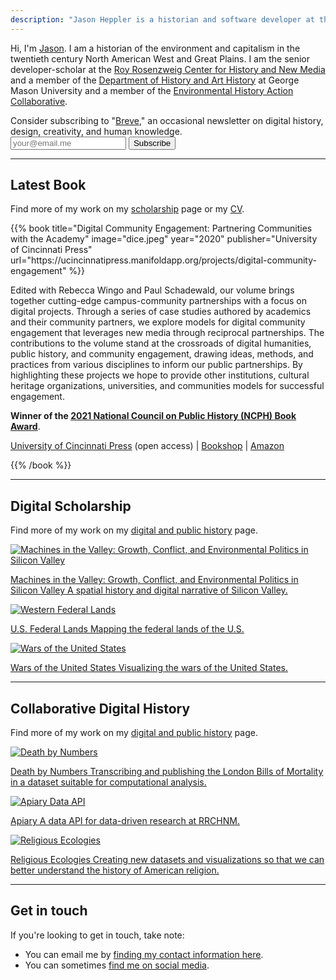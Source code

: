 ```yaml
---
description: "Jason Heppler is a historian and software developer at the Roy Rosenzweig Center for History and New Media."
---
```


<div class="lede">
<p>Hi, I'm <a href="/about">Jason</a>. I am a historian of the environment and capitalism in the twentieth century North American West and Great Plains. I am the senior developer-scholar at the <a href="https://rrchnm.org/">Roy Rosenzweig Center for History and New Media</a> and a member of the <a href="https://historyarthistory.gmu.edu">Department of History and Art History</a> at George Mason University and a member of the <a href="http://envirohistact.org">Environmental History Action Collaborative</a>.</p>
</div>

<aside class="newsletter">
  Consider subscribing to "<a href="https://buttondown.email/jheppler">Breve</a>," an occasional newsletter on digital history, design, creativity, and human knowledge.
  <form
    action="https://buttondown.email/api/emails/embed-subscribe/jheppler"
    method="post"
    target="popupwindow"
    onsubmit="window.open('https://buttondown.email/jheppler', 'popupwindow')"
    class="subscription-input"
  >
    <input name="email" type="email" placeholder="your@email.me" aria-label="Email address input" />
    <input type="submit" value="Subscribe" />
  </form>
</aside>

<hr/>

<h2>Latest Book</h2>

Find more of my work on my [scholarship](/publications/) page or my <a href="https://jasonheppler.org/files/jah-cv.pdf">CV</a>.

<section class="latest-books">
{{% book title="Digital Community Engagement: Partnering Communities with the Academy" image="dice.jpeg" year="2020" publisher="University of Cincinnati Press" url="https://ucincinnatipress.manifoldapp.org/projects/digital-community-engagement" %}}

Edited with Rebecca Wingo and Paul Schadewald, our volume brings together cutting-edge campus-community partnerships with a focus on digital projects. Through a series of case studies authored by academics and their community partners, we explore models for digital community engagement that leverages new media through reciprocal partnerships. The contributions to the volume stand at the crossroads of digital humanities, public history, and community engagement, drawing ideas, methods, and practices from various disciplines to inform our public partnerships. By highlighting these projects we hope to provide other institutions, cultural heritage organizations, universities, and communities models for successful engagement.

**Winner of the [2021 National Council on Public History (NCPH) Book Award](https://ncph.org/about/awards/book-award/)**.

[University of Cincinnati Press](https://ucincinnatipress.manifoldapp.org/projects/digital-community-engagement) (open access) | [Bookshop](https://bookshop.org/p/books/digital-community-engagement-partnering-communities-with-the-academy-rebecca-wingo/13200548?ean=9781947602519) | [Amazon](https://www.amazon.com/Digital-Community-Engagement-Partnering-Communities/dp/1947602519/ref=sr_1_1?dchild=1&keywords=digital+community+engagement&qid=1607369554&sr=8-1)

{{% /book %}}
</section>

<hr/>

<h2>Digital Scholarship</h2>

Find more of my work on my [digital and public history](/research/) page.

<section class="project-box">
  <a class="project" href="http://machinesinthevalley.org">
    <img src="/assets/images/portfolio_machinesvalley.png" alt="Machines in the Valley: Growth, Conflict, and Environmental Politics in Silicon Valley" loading="lazy" />
    <p class="small"><span class="project-title">Machines in the Valley: Growth, Conflict, and Environmental Politics in Silicon Valley</span> A spatial history and digital narrative of Silicon Valley.</p>
  </a>

   <a class="project" href="https://jasonheppler.org/projects/western-lands/">
    <img src="/assets/images/portfolio_westernlands.png" alt="Western Federal Lands" loading="lazy" />
    <p class="small"><span class="project-title">U.S. Federal Lands</span> Mapping the federal lands of the U.S.</p>
  </a>

  <a class="project" href="https://jasonheppler.org/projects/war/">
    <img src="/assets/images/portfolio_war.png" alt="Wars of the United States" loading="lazy" />
    <p class="small"><span class="project-title">Wars of the United States</span> Visualizing the wars of the United States.</p>
  </a>
</section>


<hr/>

<h2>Collaborative Digital History</h2>

Find more of my work on my [digital and public history](/research/) page.

<section class="project-box">

  <a class="project" href="https://deathbynumbers.org">
    <img src="/assets/images/portfolio_bom.png" alt="Death by Numbers" loading="lazy" />
    <p class="small"><span class="project-title">Death by Numbers</span> Transcribing and publishing the London Bills of Mortality in a dataset suitable for computational analysis.</p>
  </a>

  <a class="project" href="https://github.com/chnm/dataapi">
    <img src="/assets/images/portfolio_api.png" alt="Apiary Data API" loading="lazy" />
    <p class="small"><span class="project-title">Apiary</span> A data API for data-driven research at RRCHNM.</p>
  </a>

  <a class="project" href="https://religiousecologies.org">
    <img src="/assets/images/portfolio_ecologies.png" alt="Religious Ecologies" loading="lazy" />
    <p class="small"><span class="project-title">Religious Ecologies</span> Creating new datasets and visualizations so that we can better understand the history of American religion.</p>
  </a>
</section>

<hr/>

<h2>Get in touch</h2>

If you're looking to get in touch, take note:

- You can email me by [finding my contact information here](/about/).
- You can sometimes [find me on social media](/social-media/).
